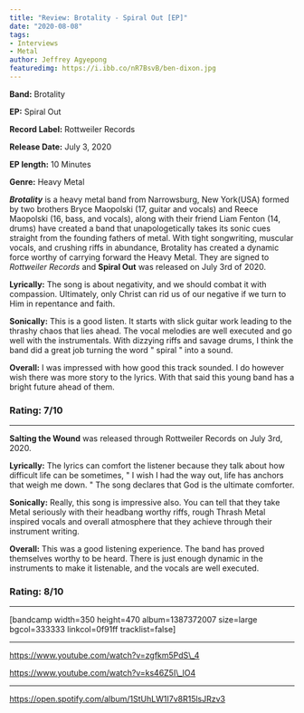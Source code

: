 ```yaml
---
title: "Review: Brotality - Spiral Out [EP]"
date: "2020-08-08"
tags:
- Interviews
- Metal
author: Jeffrey Agyepong
featuredimg: https://i.ibb.co/nR7BsvB/ben-dixon.jpg
---
```


**Band:** Brotality

**EP:** Spiral Out

**Record Label:** Rottweiler Records

**Release Date:** July 3, 2020

**EP length:** 10 Minutes

**Genre:** Heavy Metal

**_Brotality_** is a heavy metal band from Narrowsburg, New York(USA) formed by two brothers Bryce Maopolski (17, guitar and vocals) and Reece Maopolski (16, bass, and vocals), along with their friend Liam Fenton (14, drums) have created a band that unapologetically takes its sonic cues straight from the founding fathers of metal. With tight songwriting, muscular vocals, and crushing riffs in abundance, Brotality has created a dynamic force worthy of carrying forward the Heavy Metal. They are signed to _Rottweiler Records_ and **Spiral Out** was released on July 3rd of 2020.

**Lyrically:** The song is about negativity, and we should combat it with compassion. Ultimately, only Christ can rid us of our negative if we turn to Him in repentance and faith.

**Sonically:** This is a good listen. It starts with slick guitar work leading to the thrashy chaos that lies ahead. The vocal melodies are well executed and go well with the instrumentals. With dizzying riffs and savage drums, I think the band did a great job turning the word " spiral " into a sound.

**Overall:** I was impressed with how good this track sounded. I do however wish there was more story to the lyrics. With that said this young band has a bright future ahead of them.

### **Rating:** 7/10

* * *

**Salting the Wound** was released through Rottweiler Records on July 3rd, 2020.

**Lyrically:** The lyrics can comfort the listener because they talk about how difficult life can be sometimes, " I wish I had the way out, life has anchors that weigh me down. " The song declares that God is the ultimate comforter.

**Sonically:** Really, this song is impressive also. You can tell that they take Metal seriously with their headbang worthy riffs, rough Thrash Metal inspired vocals and overall atmosphere that they achieve through their instrument writing.

**Overall:** This was a good listening experience. The band has proved themselves worthy to be heard. There is just enough dynamic in the instruments to make it listenable, and the vocals are well executed.

### **Rating:** 8/10

* * *

\[bandcamp width=350 height=470 album=1387372007 size=large bgcol=333333 linkcol=0f91ff tracklist=false\]

* * *

https://www.youtube.com/watch?v=zgfkm5PdS\_4

https://www.youtube.com/watch?v=ks46Z5I\_lO4

* * *

https://open.spotify.com/album/1StUhLW1I7v8R15lsJRzv3
